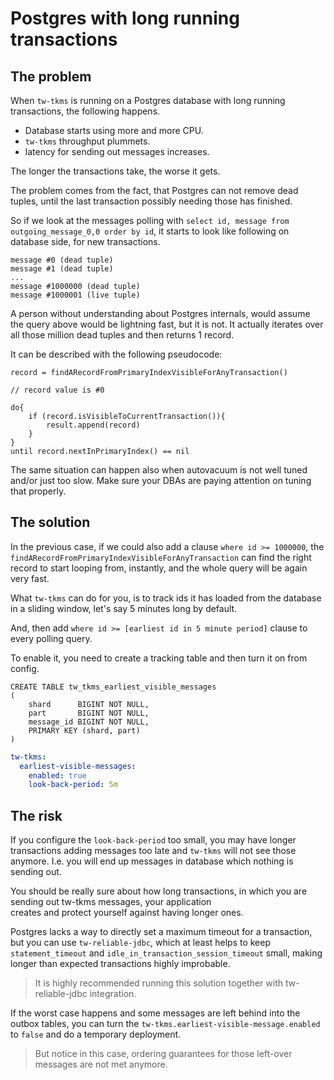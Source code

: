 # Postgres with long running transactions

## The problem

When `tw-tkms` is running on a Postgres database with long running transactions, the following happens.

- Database starts using more and more CPU.
- `tw-tkms` throughput plummets.
- latency for sending out messages increases.

The longer the transactions take, the worse it gets.

The problem comes from the fact, that Postgres can not remove dead tuples, until the last transaction possibly needing those has finished.

So if we look at the messages polling with `select id, message from outgoing_message_0,0 order by id`, it starts to look
like following on database side, for new transactions.

```
message #0 (dead tuple)
message #1 (dead tuple)
...
message #1000000 (dead tuple)
message #1000001 (live tuple)
```

A person without understanding about Postgres internals, would assume the query above would be lightning fast, but it is not. It actually iterates
over all those million dead tuples and then returns 1 record.

It can be described with the following pseudocode:

```
record = findARecordFromPrimaryIndexVisibleForAnyTransaction()

// record value is #0

do{
    if (record.isVisibleToCurrentTransaction()){
        result.append(record)
    }
}
until record.nextInPrimaryIndex() == nil
```

The same situation can happen also when autovacuum is not well tuned and/or just too slow. Make sure your DBAs are paying attention on tuning that
properly.

## The solution

In the previous case, if we could also add a clause `where id >= 1000000`, the `findARecordFromPrimaryIndexVisibleForAnyTransaction`
can find the right record to start looping from, instantly, and the whole query will be again very fast.

What `tw-tkms` can do for you, is to track ids it has loaded from the database in a sliding window, let's say 5 minutes long by default.

And, then add `where id >= [earliest id in 5 minute period]` clause to every polling query.

To enable it, you need to create a tracking table and then turn it on from config.

```postgresql
CREATE TABLE tw_tkms_earliest_visible_messages
(
    shard      BIGINT NOT NULL,
    part       BIGINT NOT NULL,
    message_id BIGINT NOT NULL,
    PRIMARY KEY (shard, part)
) 
```

```yaml
tw-tkms:
  earliest-visible-messages:
    enabled: true
    look-back-period: 5m
```

## The risk

If you configure the `look-back-period` too small, you may have longer transactions adding messages too late and
`tw-tkms` will not see those anymore. I.e. you will end up messages in database which nothing is sending out.

You should be really sure about how long transactions, in which you are sending out tw-tkms messages, your application  
creates and protect yourself against having longer ones. 

Postgres lacks a way to directly set a maximum timeout for a transaction, but you can use `tw-reliable-jdbc`, which
at least helps to keep `statement_timeout` and `idle_in_transaction_session_timeout` small, making longer than expected
transactions highly improbable.

> It is highly recommended running this solution together with tw-reliable-jdbc integration.

If the worst case happens and some messages are left behind into the outbox tables, you can turn the
`tw-tkms.earliest-visible-message.enabled` to `false` and do a temporary deployment. 

> But notice in this case, ordering guarantees for those left-over messages are not met anymore.
